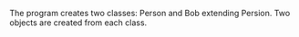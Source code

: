 The program creates two classes: Person and Bob extending Persion. Two objects are created from each class. 
